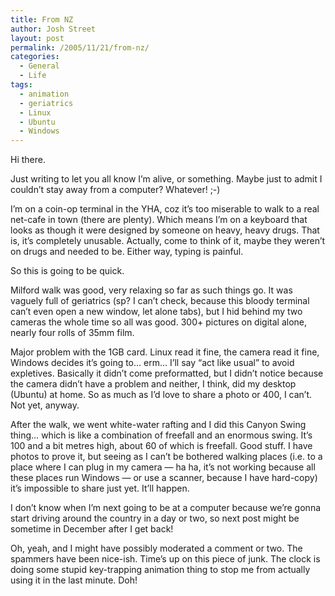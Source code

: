 ```yaml
---
title: From NZ
author: Josh Street
layout: post
permalink: /2005/11/21/from-nz/
categories:
  - General
  - Life
tags:
  - animation
  - geriatrics
  - Linux
  - Ubuntu
  - Windows
---
```

Hi there.

Just writing to let you all know I&#8217;m alive, or something. Maybe just to admit I couldn&#8217;t stay away from a computer? Whatever! ;-)

I&#8217;m on a coin-op terminal in the YHA, coz it&#8217;s too miserable to walk to a real net-cafe in town (there are plenty). Which means I&#8217;m on a keyboard that looks as though it were designed by someone on heavy, heavy drugs. That is, it&#8217;s completely unusable. Actually, come to think of it, maybe they weren&#8217;t on drugs and needed to be. Either way, typing is painful.

So this is going to be quick. 

Milford walk was good, very relaxing so far as such things go. It was vaguely full of geriatrics (sp? I can&#8217;t check, because this bloody terminal can&#8217;t even open a new window, let alone tabs), but I hid behind my two cameras the whole time so all was good. 300+ pictures on digital alone, nearly four rolls of 35mm film.

Major problem with the 1GB card. Linux read it fine, the camera read it fine, Windows decides it&#8217;s going to&#8230; erm&#8230; I&#8217;ll say &#8220;act like usual&#8221; to avoid expletives. Basically it didn&#8217;t come preformatted, but I didn&#8217;t notice because the camera didn&#8217;t have a problem and neither, I think, did my desktop (Ubuntu) at home. So as much as I&#8217;d love to share a photo or 400, I can&#8217;t. Not yet, anyway.

After the walk, we went white-water rafting and I did this Canyon Swing thing&#8230; which is like a combination of freefall and an enormous swing. It&#8217;s 100 and a bit metres high, about 60 of which is freefall. Good stuff. I have photos to prove it, but seeing as I can&#8217;t be bothered walking places (i.e. to a place where I can plug in my camera &#8212; ha ha, it&#8217;s not working because all these places run Windows &#8212; or use a scanner, because I have hard-copy) it&#8217;s impossible to share just yet. It&#8217;ll happen.

I don&#8217;t know when I&#8217;m next going to be at a computer because we&#8217;re gonna start driving around the country in a day or two, so next post might be sometime in December after I get back!

Oh, yeah, and I might have possibly moderated a comment or two. The spammers have been nice-ish. Time&#8217;s up on this piece of junk. The clock is doing some stupid key-trapping animation thing to stop me from actually using it in the last minute. Doh!